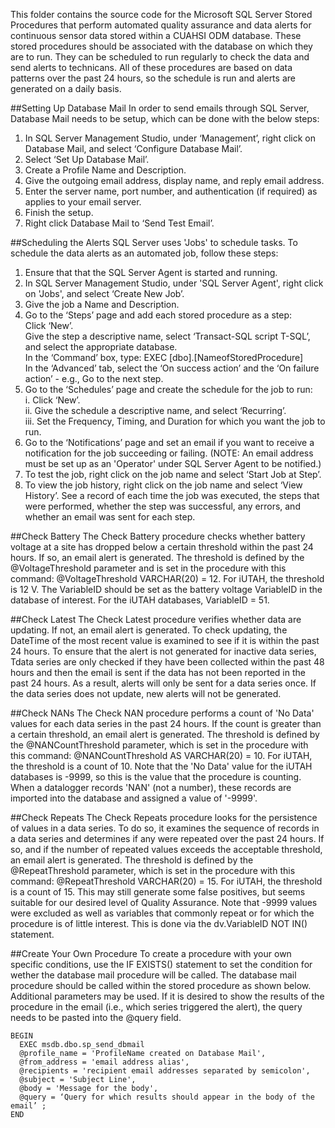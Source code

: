 This folder contains the source code for the Microsoft SQL Server Stored Procedures that perform automated quality assurance and data alerts for continuous sensor data stored within a CUAHSI ODM database. These stored procedures should be associated with the database on which they are to run. They can be scheduled to run regularly to check the data and send alerts to technicans. All of these procedures are based on data patterns over the past 24 hours, so the schedule is run and alerts are generated on a daily basis. 

##Setting Up Database Mail
In order to send emails through SQL Server, Database Mail needs to be setup, which can be done with the below steps:  
1. In SQL Server Management Studio, under ‘Management’, right click on Database Mail, and select ‘Configure Database Mail’.  
2. Select ‘Set Up Database Mail’.  
3. Create a Profile Name and Description.   
4. Give the outgoing email address, display name, and reply email address.  
5. Enter the server name, port number, and authentication (if required) as applies to your email server.  
6. Finish the setup.  
7. Right click Database Mail to ‘Send Test Email’.  

##Scheduling the Alerts
SQL Server uses 'Jobs' to schedule tasks. To schedule the data alerts as an automated job, follow these steps:  
1. Ensure that that the SQL Server Agent is started and running.  
2. In SQL Server Management Studio, under 'SQL Server Agent', right click on 'Jobs', and select ‘Create New Job’.  
3. Give the job a Name and Description.  
4. Go to the ‘Steps’ page and add each stored procedure as a step:  
  Click ‘New’.  
  Give the step a descriptive name, select ‘Transact-SQL script T-SQL’, and select the appropriate database.  
  In the ‘Command’ box, type: EXEC [dbo].[NameofStoredProcedure]  
  In the ‘Advanced’ tab, select the ‘On success action’ and the ‘On failure action’ - e.g., Go to the next step.  
5. Go to the ‘Schedules’ page and create the schedule for the job to run:  
    i. Click ‘New’.  
    ii. Give the schedule a descriptive name, and select ‘Recurring’.  
    iii. Set the Frequency, Timing, and Duration for which you want the job to run.  
6. Go to the ‘Notifications’ page and set an email if you want to receive a notification for the job succeeding or failing. (NOTE: An email address must be set up as an 'Operator' under SQL Server Agent to be notified.)  
7. To test the job, right click on the job name and select ‘Start Job at Step’.  
8. To view the job history, right click on the job name and select ‘View History’. See a record of each time the job was executed, the steps that were performed, whether the step was successful, any errors, and whether an email was sent for each step.

##Check Battery
The Check Battery procedure checks whether battery voltage at a site has dropped below a certain threshold within the past 24 hours. If so, an email alert is generated. The threshold is defined by the @VoltageThreshold parameter and is set in the procedure with this command: @VoltageThreshold VARCHAR(20) = 12. For iUTAH, the threshold is 12 V. The VariableID should be set as the battery voltage VariableID in the database of interest. For the iUTAH databases, VariableID = 51.

##Check Latest
The Check Latest procedure verifies whether data are updating. If not, an email alert is generated. To check updating, the DateTime of the most recent value is examined to see if it is within the past 24 hours. To ensure that the alert is not generated for inactive data series,  Tdata series are only checked if they have been collected within the past 48 hours and then the email is sent if the data has not been reported in the past 24 hours. As a result, alerts will only be sent for a data series once. If the data series does not update, new alerts will not be generated.

##Check NANs
The Check NAN procedure performs a count of 'No Data' values for each data series in the past 24 hours. If the count is greater than a certain threshold, an email alert is generated. The threshold is defined by the @NANCountThreshold parameter, which is set in the procedure with this command: @NANCountThreshold AS VARCHAR(20) = 10. For iUTAH, the threshold is a count of 10. Note that the 'No Data' value for the iUTAH databases is -9999, so this is the value that the procedure is counting. When a datalogger records 'NAN' (not a number), these records are imported into the database and assigned a value of '-9999'.

##Check Repeats
The Check Repeats procedure looks for the persistence of values in a data series. To do so, it examines the sequence of records in a data series and determines if any were repeated over the past 24 hours. If so, and if the number of repeated values exceeds the acceptable threshold, an email alert is generated. The threshold is defined by the @RepeatThreshold parameter, which is set in the procedure with this command: @RepeatThreshold VARCHAR(20) = 15. For iUTAH, the threshold is a count of 15. This may still generate some false positives, but seems suitable for our desired level of Quality Assurance. Note that -9999 values were excluded as well as variables that commonly repeat or for which the procedure is of little interest. This is done via the dv.VariableID NOT IN() statement.

##Create Your Own Procedure
To create a procedure with your own specific conditions, use the IF EXISTS() statement to set the condition for wether the database mail procedure will be called. The database mail procedure should be called within the stored procedure as shown below. Additional parameters may be used. If it is desired to show the results of the procedure in the email (i.e., which series triggered the alert), the query needs to be pasted into the @query field.

    BEGIN   
  	  EXEC msdb.dbo.sp_send_dbmail  
  	  @profile_name = 'ProfileName created on Database Mail',  
  	  @from_address = 'email address alias',  
  	  @recipients = 'recipient email addresses separated by semicolon',  
  	  @subject = 'Subject Line',  
  	  @body = 'Message for the body',  
  	  @query = ‘Query for which results should appear in the body of the email’ ;  
    END

